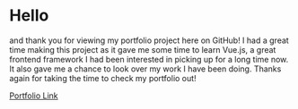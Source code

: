 # Hello
and thank you for viewing my portfolio project here on GitHub! I had a great time making this project as it gave me some time to learn Vue.js, a great frontend framework I had been interested in picking up for a long time now. It also gave me a chance to look over my work I have been doing. Thanks again for taking the time to check my portfolio out!

<a href="https://xiaowen-ling-portfolio.herokuapp.com">Portfolio Link</a>
